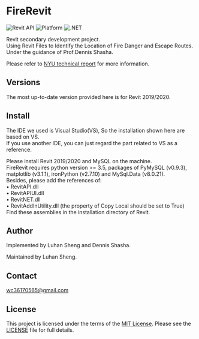 # FireRevit

![Revit API](https://img.shields.io/badge/Revit%20API-2020-blue.svg)
![Platform](https://img.shields.io/badge/platform-Windows-lightgray.svg)
![.NET](https://img.shields.io/badge/.NET-4.7-blue.svg)

Revit secondary development project.  
Using Revit Files to Identify the Location of Fire Danger and Escape Routes.  
Under the guidance of Prof.Dennis Shasha.  

Please refer to [NYU technical report](https://cs.nyu.edu/media/publications/RevitToDatabase.pdf) for more information.


## <a name="versions"></a> Versions

The most up-to-date version provided here is for Revit 2019/2020.


## Install

The IDE we used is Visual Studio(VS), So the installation shown here are based on VS.  
If you use another IDE, you can just regard the part related to VS as a reference.  

Please install Revit 2019/2020 and MySQL on the machine.  
FireRevit requires python version >= 3.5, packages of PyMySQL (v0.9.3), matplotlib (v3.1.1), ironPython (v2.7.10) and MySql.Data (v8.0.21).  
Besides, please add the references of:  
• RevitAPI.dll  
• RevitAPIUI.dll  
• RevitNET.dll  
• RevitAddInUtility.dll (the property of Copy Local should be set to True)  
Find these assemblies in the installation directory of Revit.  

## Author

Implemented by Luhan Sheng and Dennis Shasha.

Maintained by Luhan Sheng.

## Contact

wc36170565@gmail.com

## License

This project is licensed under the terms of the [MIT License](http://opensource.org/licenses/MIT).
Please see the [LICENSE](LICENSE) file for full details.
